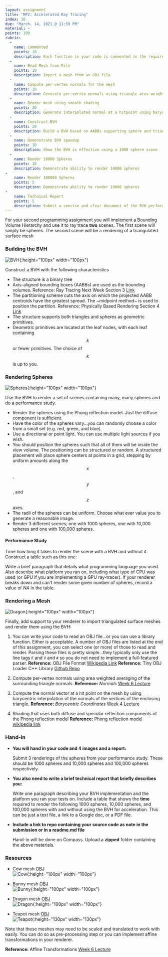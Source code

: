 ```yaml
---
layout: assignment
title: "MP2: Accelerated Ray Tracing"
index: 10
due: "March. 14, 2021 @ 11:59 PM"
material: ~
points: 100
rubric:
  -
    name: Commented
    points: 10
    description: Each function in your code is commented in the required style.
  - 
    name: Read Mesh from File
    points: 10
    description: Import a mesh from an OBJ file
  -
    name: Compute per-vertex normals for the mesh
    points: 10
    description: Generate per-vertex normals using triangle area weighting
  - 
    name: Render mesh using smooth shading 
    points: 20
    description: Generate interpolated normal at a hitpoint using barycentric interpolation of the triangle per-vertex normal
  - 
    name: Construct BVH
    points: 20
    description: Build a BVH based on AABBs supporting sphere and triangle geometric primitives.
  - 
    name: Demonstrate BVH speedup
    points: 10
    description: Show the BVH is effective using a 1000 sphere scene
  -
    name: Render 10000 Spheres
    points: 10
    description: Demonstrate ability to render 10000 spheres
-
    name: Render 100000 Spheres
    points: 5
    description: Demonstrate ability to render 10000 spheres
-
    name: Technical Report
    points: 5
    description: Submit a concise and clear document of the BVH performance.
---
```


For your second programming assignment you will implement a Bounding Volume Hierarchy and use it to ray trace **two** scenes. The first scene will simply be spheres. The second scene will be a rendering of a triangulated surface mesh

### Building the BVH

![BVH](https://illinois-cs419.github.io/img/bvh2.PNG){:height="100px" width="100px"}

Construct a BVH with the following characteristics

+ The structure is a binary tree 
+ Axis-aligned bounding boxes (AABBs) are used as the bounding volumes.
  Reference: Ray Tracing Next Week Section 3 [Link]()
+ The partitioning scheme cuts the axis on which the projected AABB centroids have the greatest spread.
   The ~midpoint method~  is used to position the partition.
  Reference: Physically Based Rendering Section 4 [Link]()
+ The structure supports both triangles and spheres as geometric primitives. 
+ Geometric primitives are located at the leaf nodes, with each leaf containing $$k$$ or fewer primitives.
  The choice of $$k$$ is up to you.

### Rendering Spheres

![Spheres](https://illinois-cs419.github.io/img/spheres.PNG){:height="100px" width="100px"}

Use the BVH to render a set of scenes containing many, many spheres and do a performance study. 

+ Render the spheres using the Phong reflection model. Just the diffuse component is sufficient.
+ Have the color of the spheres vary...you can randomly choose a color from a small set (e.g. red, green, and blue).
+ Use a directional or point light. You can use multiple light sources if you wish.
+ You should position the spheres such that all of them will be inside the view volume.
  The positioning can be structured or random. A structured placement will place sphere centers at points in a grid, stepping by uniform amounts along the $$x$$, $$y$$, and $$z$$ axes.
+ The radii of the spheres can be uniform. Choose what ever value you to generate a reasonable image.
+ Render 3 different scenes; one with 1000 spheres, one with 10,000 spheres and one with 100,000 spheres.

#### Performance Study

Time how long it takes to render the scene with a BVH and without it. Construct a table such as this one:

Write a brief paragraph that details what programming language you used. Also describe what platform you ran on, including what type of CPU was used (or GPU if you are implementing a GPU ray-tracer). If your renderer breaks down and can't render some given number of spheres, record a value of _NA_ in the table.   

### Rendering a Mesh

![Dragon](https://github.com/illinois-cs419/illinois-cs419.github.io/raw/master/img/dragon.PNG){:height="100px" width="100px"}

Finally, add support to your renderer to import triangulated surface meshes and render them using the BVH:

1. You can write your code to read an OBJ file...or you can use a library function. Either is acceptable.
    A number of OBJ files are listed at the end of this assignment, you can select one (or more) of those to read and render. Parsing these files is pretty simple...they typically only use the line tags <code>F</code> and <code>V</code> and <code>#</code> so you do not need to implement a full-featured parser.
  **Reference:** OBJ File Format [Wikipedia Link](https://en.wikipedia.org/wiki/Wavefront_.obj_file#File_format)
  **Reference:** Tiny OBJ Loader C++ Library [Github Repo](https://github.com/tinyobjloader/tinyobjloader)
  
  

2.  Compute per-vertex normals using area weighted averaging of the surrounding triangle normals.
   **Reference:**  _Normals_ [Week 6 Lecture](https://illinois-cs419.github.io/schedule)

3.  Compute the normal vector at a hit point on the mesh by using barycentric interpolation of the normals of the vertices of the enclosing triangle.
   **Reference:**  _Barycentric Coordinates_ [Week 4 Lecture](https://illinois-cs419.github.io/schedule)

4. Shading that uses both diffuse and specular reflection components of the Phong reflection model
   **Reference:** Phong reflection model [wikipedia link](https://en.wikipedia.org/wiki/Phong_reflection_model)
         

### Hand-in

+ **You will hand in your code and 4 images and a report:**

  Submit 3 renderings of the spheres from your performance study. These should be 1000 spheres and 10,000 spheres and 100,000 spheres respectively.

+ **You also need to write a brief technical report that briefly describes you:**

  Write one paragraph describing your BVH implementation and the platform you ran your tests on.
  Include a table that shows the **time** required to render the following 1000 spheres, 10,000 spheres, and 100,000 spheres with and without using the BVH for acceleration. This can be just a text file, a link to a Google doc, or a PDF file.

+ **Include a link to repo containing your source code as note in the submission or in a readme.md file**

  Hand-in will be done on Compass. Upload a **zipped** folder containing the above materials.

### Resources

+ Cow mesh [OBJ](https://raw.githubusercontent.com/UIllinoisGraphics/CS296/master/Meshes/cow.obj)  
![Cow](https://illinois-cs419.github.io//img/cow_snopshot.jpg){:height="100px" width="100px"}

+ Bunny mesh [OBJ](https://github.com/UIllinoisGraphics/CS296/blob/master/Meshes/bunny.obj?raw=true)  
![Bunny](https://illinois-cs419.github.io//img/bunny_snopshot.jpg){:height="100px" width="100px"}

+ Dragon mesh [OBJ](https://raw.githubusercontent.com/UIllinoisGraphics/CS296/master/Meshes/dragon.obj)  
![Dragon](https://illinois-cs419.github.io//img/dragon_snopshot.jpg){:height="100px" width="100px"}

+ Teapot mesh [OBJ](https://raw.githubusercontent.com/UIllinoisGraphics/CS296/master/Meshes/teapot.obj)  
![Teapot](https://github.com/illinois-cs419/illinois-cs419.github.io/raw/master/img/utah.png){:height="130px" width="130px"}

Note that these meshes may need to be scaled and translated to work with easily. You can do so as pre-processing step or you can implement affine transformations in your renderer.

**Reference:** Affine Transformations [Week 6 Lecture](https://illinois-cs419.github.io/schedule)